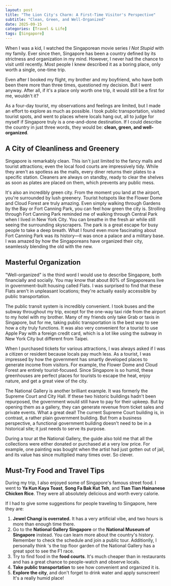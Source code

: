 ```yaml
---
layout: post
title: "The Lion City's Charm: A First-Time Visitor's Perspective"
subtitle: "Clean, Green, and Well-Organized"
date: 2025-09-15
categories: [Travel & Life]
tags: [Singapore]
---
```


When I was a kid, I watched the Singaporean movie series *I Not Stupid* with my family. Ever since then, Singapore has been a country defined by its strictness and organization in my mind. However, I never had the chance to visit until recently. Most people I knew described it as a boring place, only worth a single, one-time trip.

Even after I booked my flight, my brother and my boyfriend, who have both been there more than three times, questioned my decision. But I went anyway. After all, if it's a place only worth one trip, it would still be a first for me, wouldn't it?

As a four-day tourist, my observations and feelings are limited, but I made an effort to explore as much as possible. I took public transportation, visited tourist spots, and went to places where locals hang out, all to judge for myself if Singapore truly is a one-and-done destination. If I could describe the country in just three words, they would be: **clean, green, and well-organized**.

## A City of Cleanliness and Greenery

Singapore is remarkably clean. This isn't just limited to the fancy malls and tourist attractions; even the local food courts are impressively tidy. While they aren't as spotless as the malls, every diner returns their plates to a specific station. Cleaners are always on standby, ready to clear the shelves as soon as plates are placed on them, which prevents any public mess.

It's also an incredibly green city. From the moment you land at the airport, you're surrounded by lush greenery. Tourist hotspots like the Flower Dome and Cloud Forest are truly amazing. Even simply walking through Gardens by the Bay or Fort Canning Park, you can feel how green the city is. Strolling through Fort Canning Park reminded me of walking through Central Park when I lived in New York City. You can breathe in the fresh air while still seeing the surrounding skyscrapers. The park is a great escape for busy people to take a deep breath. What I found even more fascinating about Fort Canning Park was its history—it was once a palace and a military base. I was amazed by how the Singaporeans have organized their city, seamlessly blending the old with the new.

## Masterful Organization

"Well-organized" is the third word I would use to describe Singapore, both financially and socially. You may know that about 80% of Singaporeans live in government-built housing called Flats. I was surprised to find that these Flats aren't in unpleasant locations; they're actually easily accessible by public transportation.

The public transit system is incredibly convenient. I took buses and the subway throughout my trip, except for the one-way taxi ride from the airport to my hotel with my brother. Many of my friends only take Grab or taxis in Singapore, but for me, taking public transportation is the best way to see how a city truly functions. It was also very convenient for a tourist to use Apple Pay with a foreign credit card, which is a lot like using the subway in New York City but different from Taipei.

When I purchased tickets for various attractions, I was always asked if I was a citizen or resident because locals pay much less. As a tourist, I was impressed by how the government has smartly developed places to generate income from visitors. For example, the Flower Dome and Cloud Forest are entirely tourist-focused. Since Singapore is so humid, these greenhouses are perfect places for tourists to escape the heat, enjoy nature, and get a great view of the city.

The National Gallery is another brilliant example. It was formerly the Supreme Court and City Hall. If these two historic buildings hadn't been repurposed, the government would still have to pay for their upkeep. But by opening them as a gallery, they can generate revenue from ticket sales and private events. What a great deal! The current Supreme Court building is, in contrast, a rather plain government building. But from a business perspective, a functional government building doesn't need to be in a historical site; it just needs to serve its purpose.

During a tour at the National Gallery, the guide also told me that all the collections were either donated or purchased at a very low price. For example, one painting was bought when the artist had just gotten out of jail, and its value has since multiplied many times over. So clever.

## Must-Try Food and Travel Tips

During my trip, I also enjoyed some of Singapore's famous street food. I went to **Ya Kun Kaya Toast**, **Song Fa Bak Kut Teh**, and **Tian Tian Hainanese Chicken Rice**. They were all absolutely delicious and worth every calorie. 

If I had to give some suggestions for people traveling to Singapore, here they are:

1. **Jewel Changi is overrated.** It has a very artificial vibe, and two hours is more than enough time there.
2. Go to the **National Gallery Singapore** or the **National Museum of Singapore** instead. You can learn more about the country's history. Remember to check the schedule and join a public tour. Additionlly, I personally think 's the top floor garden of the National Gallery has a great spot to see the F1 race. 
3. Try to find food in the **food courts**. It's much cheaper than in restaurants and has a great chance to people-watch and observe locals.
4. **Take public transportation** to see how convenient and organized it is.
5. **Explore the city**, and don't forget to drink  water and apply sunscreen! It's a really humid place!
